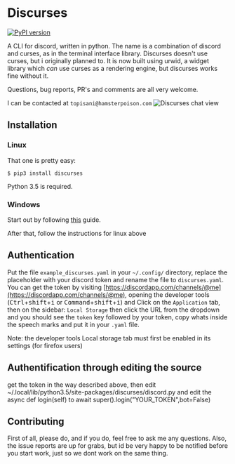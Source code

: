 # Discurses
[![PyPI version](https://badge.fury.io/py/discurses.svg)](https://badge.fury.io/py/discurses)  

A CLI for discord, written in python. The name is a combination of discord and curses, as in the terminal interface library. Discurses doesn't use curses, but i originally planned to. It is now built using urwid, a widget library which _can_ use curses as a rendering engine, but discurses works fine without it.

Questions, bug reports, PR's and comments are all very welcome.  

I can be contacted at `topisani@hamsterpoison.com`
![Discurses chat view](https://github.com/topisani/Discurses/raw/master/docs/graphics/img-2016-10-06-142806.png)

## Installation
### Linux
That one is pretty easy:

```shell
$ pip3 install discurses
```
Python 3.5 is required.

### Windows
Start out by following [this](https://wiki.archlinux.org/index.php/Installation_guide) guide.

After that, follow the instructions for linux above

## Authentication
Put the file `example_discurses.yaml` in your `~/.config/` directory, replace the placeholder with your discord token and rename the file to `discurses.yaml`.
You can get the token by visiting [https://discordapp.com/channels/@me](https://discordapp.com/channels/@me), opening the developer tools (<kbd>Ctrl</kbd>+<kbd>shift</kbd>+<kbd>i</kbd> or <kbd>Command</kbd>+<kbd>shift</kbd>+<kbd>i</kbd>) and Click on the `Application` tab, then on the sidebar: `Local Storage` then click the URL from the dropdown and you should see the `token` key followed by your token, copy whats inside the speech marks and put it in your `.yaml` file.

Note: the developer tools Local storage tab must first be enabled in its settings (for firefox users)

## Authentification through editing the source
get the token in the way described above, then edit ~/.local/lib/python3.5/site-packages/discurses/discord.py
and edit the async def login(self) to await super().login("YOUR_TOKEN",bot=False)

## Contributing
First of all, please do, and if you do, feel free to ask me any questions. Also, the issue reports are up for grabs, but id be very happy to be notified before you start work, just so we dont work on the same thing.
